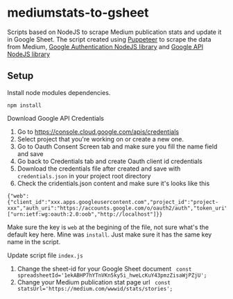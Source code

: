 # mediumstats-to-gsheet
Scripts based on NodeJS to scrape Medium publication stats and update it in Google Sheet. The script created using [Puppeteer](https://github.com/GoogleChrome/puppeteer) to scrape the data from Medium, [Google Authentication NodeJS library](https://github.com/google/google-auth-library-nodejs) and [Google API NodeJS library](https://github.com/google/google-api-nodejs-client)

## Setup
Install node modules dependencies.
```
npm install
```

Download Google API Credentials

1. Go to https://console.cloud.google.com/apis/credentials
2. Select project that you're working on or create a new one.
3. Go to Oauth Consent Screen tab and make sure you fill the name field and save
4. Go back to Credentials tab and create Oauth client id credentials
5. Download the credentials file after created and save with `credentials.json` in your project root directory
6. Check the cridentials.json content and make sure it's looks like this 
```
{"web":{"client_id":"xxx.apps.googleusercontent.com","project_id":"project-xxx","auth_uri":"https://accounts.google.com/o/oauth2/auth","token_uri":"https://accounts.google.com/o/oauth2/token","auth_provider_x509_cert_url":"https://www.googleapis.com/oauth2/v1/certs","client_secret":"xxx","redirect_uris":["urn:ietf:wg:oauth:2.0:oob","http://localhost"]}} 
``` 
Make sure the key is `web` at the begining of the file, not sure what's the default key here. Mine was `install`. Just make sure it has the same key name in the script.

Update script file `index.js` 
1. Change the sheet-id for your Google Sheet document ` const spreadsheetId='1ekABHP7hYTnVKn5ky5i_hweLcKuY43pmzZisaWjPZjU';`
2. Change your Medium publication stat page url ` const statsUrl='https://medium.com/wwwid/stats/stories';`

